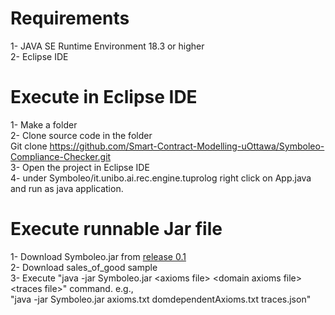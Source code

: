 # Requirements
1- JAVA SE Runtime Environment 18.3 or higher\
2- Eclipse IDE

# Execute in Eclipse IDE
1- Make a folder\
2- Clone source code in the folder\
Git clone https://github.com/Smart-Contract-Modelling-uOttawa/Symboleo-Compliance-Checker.git \
3- Open the project in Eclipse IDE\
4- under Symboleo/it.unibo.ai.rec.engine.tuprolog right click on App.java and run as java application.

# Execute runnable Jar file
1- Download Symboleo.jar from [release 0.1](https://github.com/Smart-Contract-Modelling-uOttawa/Symboleo-Compliance-Checker/releases/tag/0.1)\
2- Download sales_of_good sample\
3- Execute "java -jar Symboleo.jar \<axioms file\> \<domain axioms file\> \<traces file\>" command. e.g.,\
"java -jar Symboleo.jar axioms.txt domdependentAxioms.txt traces.json"
